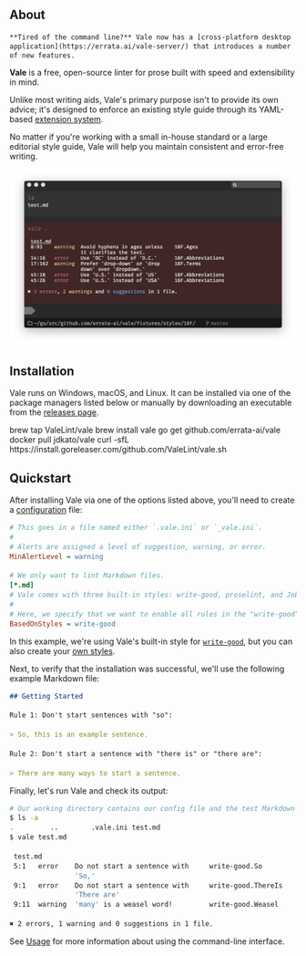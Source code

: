 ## About

```callout{'title': 'Heads up!', 'classes': ['success']}
**Tired of the command line?** Vale now has a [cross-platform desktop application](https://errata.ai/vale-server/) that introduces a number of new features.
```

**Vale** is a free, open-source linter for prose built with speed and extensibility in mind.

Unlike most writing aids, Vale's primary purpose isn't to provide its own advice; it's designed to
enforce an existing style guide through its YAML-based [extension system](/vale/styles).

No matter if you're working with a small in-house standard or a large editorial style guide, Vale
will help you maintain consistent and error-free writing.

![Vale Screenshot](img/vale-demo.png)

## Installation

Vale runs on Windows, macOS, and Linux. It can be installed via one of the package managers listed
below or manually by downloading an executable from the
[releases page](https://github.com/errata-ai/vale/releases).

<!-- vale off -->

<div id="quickstart">
    <span data-qs-package="brew">brew tap ValeLint/vale</span>
    <span data-qs-package="brew">brew install vale</span>
    <span data-qs-package="go">go get github.com/errata-ai/vale</span>
    <span data-qs-package="docker">docker pull jdkato/vale</span>
    <span data-qs-package="goreleaser">curl -sfL https://install.goreleaser.com/github.com/ValeLint/vale.sh</span>
</div>

<!-- vale on -->

## Quickstart

After installing Vale via one of the options listed above, you'll need to create a
[configuration](/vale/config) file:

```ini
# This goes in a file named either `.vale.ini` or `_vale.ini`.
#
# Alerts are assigned a level of suggestion, warning, or error.
MinAlertLevel = warning

# We only want to lint Markdown files.
[*.md]
# Vale comes with three built-in styles: write-good, proselint, and Joblint.
#
# Here, we specify that we want to enable all rules in the "write-good" style.
BasedOnStyles = write-good
```

In this example, we're using Vale's built-in style for
[`write-good`](https://github.com/btford/write-good), but you can also create your
[own styles](/vale/styles).

Next, to verify that the installation was successful, we'll use the following
example Markdown file:

```md
## Getting Started

Rule 1: Don't start sentences with "so":

> So, this is an example sentence.

Rule 2: Don't start a sentence with "there is" or "there are":

> There are many ways to start a sentence.
```

Finally, let's run Vale and check its output:

```bash
# Our working directory contains our config file and the test Markdown file.
$ ls -a
.         ..        .vale.ini test.md
$ vale test.md

 test.md
 5:1   error    Do not start a sentence with     write-good.So
                'So,'
 9:1   error    Do not start a sentence with     write-good.ThereIs
                'There are'
 9:11  warning  'many' is a weasel word!         write-good.Weasel

✖ 2 errors, 1 warning and 0 suggestions in 1 file.
```

See [Usage](/vale/usage) for more information about using the command-line
interface.

